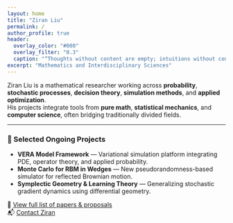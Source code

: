 ```yaml
---
layout: home
title: "Ziran Liu"
permalink: /
author_profile: true
header:
  overlay_color: "#000"
  overlay_filter: "0.3"
  caption: "“Thoughts without content are empty; intuitions without concepts are blind.” — Immanuel Kant"
excerpt: "Mathematics and Interdisciplinary Sciences"
---
```


Ziran Liu is a mathematical researcher working across **probability**, **stochastic processes**, **decision theory**, **simulation methods**, and **applied optimization**.  
His projects integrate tools from **pure math**, **statistical mechanics**, and **computer science**, often bridging traditionally divided fields.

---

### 🔬 Selected Ongoing Projects

- **VERA Model Framework** — Variational simulation platform integrating PDE, operator theory, and applied probability.  
- **Monte Carlo for RBM in Wedges** — New pseudorandomness-based simulator for reflected Brownian motion.  
- **Symplectic Geometry & Learning Theory** — Generalizing stochastic gradient dynamics using differential geometry.  

📄 [View full list of papers & proposals](/_research)  
📬 [Contact Ziran](/_pages/contact.md)
